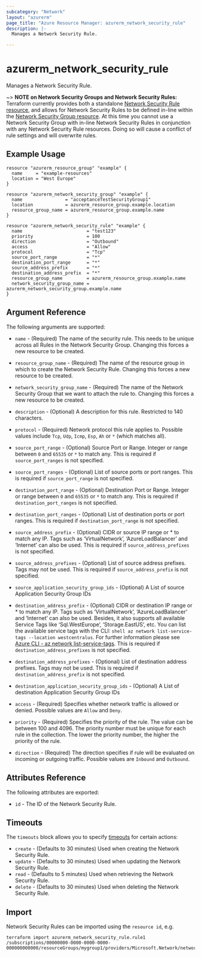 ```yaml
---
subcategory: "Network"
layout: "azurerm"
page_title: "Azure Resource Manager: azurerm_network_security_rule"
description: |-
  Manages a Network Security Rule.

---
```


# azurerm_network_security_rule

Manages a Network Security Rule.

~> **NOTE on Network Security Groups and Network Security Rules:** Terraform currently
provides both a standalone [Network Security Rule resource](network_security_rule.html), and allows for Network Security Rules to be defined in-line within the [Network Security Group resource](network_security_group.html).
At this time you cannot use a Network Security Group with in-line Network Security Rules in conjunction with any Network Security Rule resources. Doing so will cause a conflict of rule settings and will overwrite rules.

## Example Usage

```hcl
resource "azurerm_resource_group" "example" {
  name     = "example-resources"
  location = "West Europe"
}

resource "azurerm_network_security_group" "example" {
  name                = "acceptanceTestSecurityGroup1"
  location            = azurerm_resource_group.example.location
  resource_group_name = azurerm_resource_group.example.name
}

resource "azurerm_network_security_rule" "example" {
  name                        = "test123"
  priority                    = 100
  direction                   = "Outbound"
  access                      = "Allow"
  protocol                    = "Tcp"
  source_port_range           = "*"
  destination_port_range      = "*"
  source_address_prefix       = "*"
  destination_address_prefix  = "*"
  resource_group_name         = azurerm_resource_group.example.name
  network_security_group_name = azurerm_network_security_group.example.name
}
```

## Argument Reference

The following arguments are supported:

* `name` - (Required) The name of the security rule. This needs to be unique across all Rules in the Network Security Group. Changing this forces a new resource to be created.

* `resource_group_name` - (Required) The name of the resource group in which to create the Network Security Rule. Changing this forces a new resource to be created.

* `network_security_group_name` - (Required) The name of the Network Security Group that we want to attach the rule to. Changing this forces a new resource to be created.

* `description` - (Optional) A description for this rule. Restricted to 140 characters.

* `protocol` - (Required) Network protocol this rule applies to. Possible values include `Tcp`, `Udp`, `Icmp`, `Esp`, `Ah` or `*` (which matches all).

* `source_port_range` - (Optional) Source Port or Range. Integer or range between `0` and `65535` or `*` to match any. This is required if `source_port_ranges` is not specified.

* `source_port_ranges` - (Optional) List of source ports or port ranges. This is required if `source_port_range` is not specified.

* `destination_port_range` - (Optional) Destination Port or Range. Integer or range between `0` and `65535` or `*` to match any. This is required if `destination_port_ranges` is not specified.

* `destination_port_ranges` - (Optional) List of destination ports or port ranges. This is required if `destination_port_range` is not specified.

* `source_address_prefix` - (Optional) CIDR or source IP range or * to match any IP. Tags such as ‘VirtualNetwork’, ‘AzureLoadBalancer’ and ‘Internet’ can also be used. This is required if `source_address_prefixes` is not specified.

* `source_address_prefixes` - (Optional) List of source address prefixes. Tags may not be used. This is required if `source_address_prefix` is not specified.

* `source_application_security_group_ids` - (Optional) A List of source Application Security Group IDs

* `destination_address_prefix` - (Optional) CIDR or destination IP range or * to match any IP. Tags such as ‘VirtualNetwork’, ‘AzureLoadBalancer’ and ‘Internet’ can also be used. Besides, it also supports all available Service Tags like ‘Sql.WestEurope‘, ‘Storage.EastUS‘, etc. You can list the available service tags with the CLI: ```shell az network list-service-tags --location westcentralus```. For further information please see [Azure CLI - az network list-service-tags](https://docs.microsoft.com/cli/azure/network?view=azure-cli-latest#az-network-list-service-tags). This is required if `destination_address_prefixes` is not specified.

* `destination_address_prefixes` - (Optional) List of destination address prefixes. Tags may not be used. This is required if `destination_address_prefix` is not specified.

* `destination_application_security_group_ids` - (Optional) A List of destination Application Security Group IDs

* `access` - (Required) Specifies whether network traffic is allowed or denied. Possible values are `Allow` and `Deny`.

* `priority` - (Required) Specifies the priority of the rule. The value can be between 100 and 4096. The priority number must be unique for each rule in the collection. The lower the priority number, the higher the priority of the rule.

* `direction` - (Required) The direction specifies if rule will be evaluated on incoming or outgoing traffic. Possible values are `Inbound` and `Outbound`.

## Attributes Reference

The following attributes are exported:

* `id` - The ID of the Network Security Rule.

## Timeouts

The `timeouts` block allows you to specify [timeouts](https://www.terraform.io/docs/configuration/resources.html#timeouts) for certain actions:

* `create` - (Defaults to 30 minutes) Used when creating the Network Security Rule.
* `update` - (Defaults to 30 minutes) Used when updating the Network Security Rule.
* `read` - (Defaults to 5 minutes) Used when retrieving the Network Security Rule.
* `delete` - (Defaults to 30 minutes) Used when deleting the Network Security Rule.

## Import

Network Security Rules can be imported using the `resource id`, e.g.

```shell
terraform import azurerm_network_security_rule.rule1 /subscriptions/00000000-0000-0000-0000-000000000000/resourceGroups/mygroup1/providers/Microsoft.Network/networkSecurityGroups/mySecurityGroup/securityRules/rule1
```
